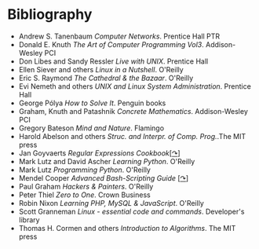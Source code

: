 <!--
File          : b.md

Created       : Mon 27 Jul 2015 22:41:32
Last Modified : Sun 09 Aug 2015 23:09:16
Maintainer    : sharlatan
-->


# Bibliography #
*   Andrew S. Tanenbaum _Computer Networks_. Prentice Hall PTR
*   Donald E. Knuth _The Art of Computer Programming Vol3_. Addison-Wesley PCI 
*   Don Libes and Sandy Ressler _Live with UNIX_. Prentice Hall
*   Ellen Siever and others _Linux in a Nutshell_. O'Reilly
*   Eric S. Raymond _The Cathedral & the Bazaar_. O'Reilly
*   Evi Nemeth and others _UNIX and Linux System Administration_. Prentice Hall 
*   George Pólya _How to Solve It_. Penguin books
*   Graham, Knuth and Patashnik _Concrete Mathematics_. Addison-Wesley PCI
*   Gregory Bateson _Mind and Nature_. Flamingo
*   Harold Abelson and others _Struc. and Interpr. of Comp.  Prog._.The MIT press
*   Jan Goyvaerts  _Regular Expressions Cookbook_\[[↷](http://goo.gl/YxEjt)\]
*   Mark Lutz and David Ascher _Learning Python_. O'Reilly
*   Mark Lutz _Programming Python_. O'Reilly
*   Mendel Cooper _Advanced Bash-Scripting Guide_ \[[↷](http://goo.gl/S3bV)\]
*   Paul Graham _Hackers & Painters_. O'Reilly 
*   Peter Thiel _Zero to One_. Crown Business
*   Robin Nixon _Learning PHP, MySQL & JavaScript_. O'Reilly
*   Scott Granneman _Linux - essential code and commands_. Developer's library
*   Thomas H. Cormen and others _Introduction to Algorithms_. The MIT press
